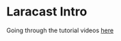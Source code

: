 # Laracast Intro #

Going through the tutorial videos [here](https://laracasts.com/series/laravel-from-scratch-2018)
